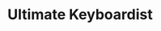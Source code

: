 ---
layout: encrypted
title: Ultimate Keyboardist
tags: notes acc music
src: https://www.jazzpiano.top/

encrypted: f99baf2b906d0d9dd73dd439e1053c1045eabfc971447b925beace4b8759f656U2FsdGVkX1958E5IOcMA10lgkX7u/TdVm/6NULjXuUREcC1ETwcRIYbhWpSNX7OZrKO9vn9oplusr1IjA3hw0w==
---